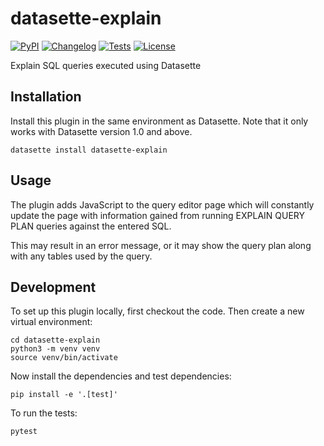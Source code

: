 # datasette-explain

[![PyPI](https://img.shields.io/pypi/v/datasette-explain.svg)](https://pypi.org/project/datasette-explain/)
[![Changelog](https://img.shields.io/github/v/release/simonw/datasette-explain?include_prereleases&label=changelog)](https://github.com/simonw/datasette-explain/releases)
[![Tests](https://github.com/simonw/datasette-explain/workflows/Test/badge.svg)](https://github.com/simonw/datasette-explain/actions?query=workflow%3ATest)
[![License](https://img.shields.io/badge/license-Apache%202.0-blue.svg)](https://github.com/simonw/datasette-explain/blob/main/LICENSE)

Explain SQL queries executed using Datasette

## Installation

Install this plugin in the same environment as Datasette. Note that it only works with Datasette version 1.0 and above.

    datasette install datasette-explain

## Usage

The plugin adds JavaScript to the query editor page which will constantly update the page with information gained from running EXPLAIN QUERY PLAN queries against the entered SQL.

This may result in an error message, or it may show the query plan along with any tables used by the query.

## Development

To set up this plugin locally, first checkout the code. Then create a new virtual environment:

    cd datasette-explain
    python3 -m venv venv
    source venv/bin/activate

Now install the dependencies and test dependencies:

    pip install -e '.[test]'

To run the tests:

    pytest
